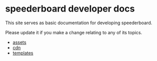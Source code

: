 # speederboard developer docs

This site serves as basic documentation for developing speederboard.

Please update it if you make a change relating to any of its topics.

- [assets](/assets.html)
- [cdn](/cdn.html)
- [templates](/templates.html)
